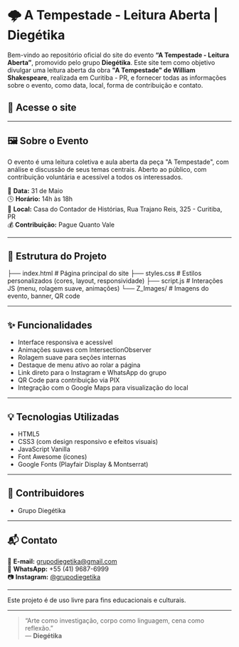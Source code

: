 # 🌩️ A Tempestade - Leitura Aberta | Diegétika

Bem-vindo ao repositório oficial do site do evento **“A Tempestade - Leitura Aberta”**, promovido pelo grupo **Diegétika**. Este site tem como objetivo divulgar uma leitura aberta da obra **"A Tempestade" de William Shakespeare**, realizada em Curitiba - PR, e fornecer todas as informações sobre o evento, como data, local, forma de contribuição e contato.

## 🔗 Acesse o site



---

## 🖼️ Sobre o Evento

O evento é uma leitura coletiva e aula aberta da peça "A Tempestade", com análise e discussão de seus temas centrais. Aberto ao público, com contribuição voluntária e acessível a todos os interessados.

📅 **Data:** 31 de Maio  
🕓 **Horário:** 14h às 18h  
📍 **Local:** Casa do Contador de Histórias, Rua Trajano Reis, 325 - Curitiba, PR  
💰 **Contribuição:** Pague Quanto Vale

---

## 📁 Estrutura do Projeto

├── index.html # Página principal do site
├── styles.css # Estilos personalizados (cores, layout, responsividade)
├── script.js # Interações JS (menu, rolagem suave, animações)
└── Z_Images/ # Imagens do evento, banner, QR code

---

## ✨ Funcionalidades

- Interface responsiva e acessível
- Animações suaves com IntersectionObserver
- Rolagem suave para seções internas
- Destaque de menu ativo ao rolar a página
- Link direto para o Instagram e WhatsApp do grupo
- QR Code para contribuição via PIX
- Integração com o Google Maps para visualização do local

---

## 💡 Tecnologias Utilizadas

- HTML5
- CSS3 (com design responsivo e efeitos visuais)
- JavaScript Vanilla
- Font Awesome (ícones)
- Google Fonts (Playfair Display & Montserrat)

---

## 🤝 Contribuidores

- Grupo Diegétika

---

## 📬 Contato

📧 **E-mail:** grupodiegetika@gmail.com  
📱 **WhatsApp:** +55 (41) 9687-6999  
📷 **Instagram:** [@grupodiegetika](https://www.instagram.com/grupodiegetika?igsh=cW9oY2p3eXJlcm84)

---


Este projeto é de uso livre para fins educacionais e culturais.

---

> “Arte como investigação, corpo como linguagem, cena como reflexão.”  
> — **Diegétika**
